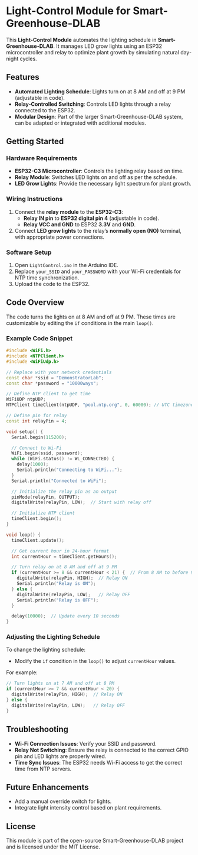 
# Light-Control Module for Smart-Greenhouse-DLAB

This **Light-Control Module** automates the lighting schedule in **Smart-Greenhouse-DLAB**. It manages LED grow lights using an ESP32 microcontroller and relay to optimize plant growth by simulating natural day-night cycles.

## Features
- **Automated Lighting Schedule**: Lights turn on at 8 AM and off at 9 PM (adjustable in code).
- **Relay-Controlled Switching**: Controls LED lights through a relay connected to the ESP32.
- **Modular Design**: Part of the larger Smart-Greenhouse-DLAB system, can be adapted or integrated with additional modules.

## Getting Started

### Hardware Requirements
- **ESP32-C3 Microcontroller**: Controls the lighting relay based on time.
- **Relay Module**: Switches LED lights on and off as per the schedule.
- **LED Grow Lights**: Provide the necessary light spectrum for plant growth.

### Wiring Instructions
1. Connect the **relay module** to the **ESP32-C3**:
   - **Relay IN pin** to **ESP32 digital pin 4** (adjustable in code).
   - **Relay VCC and GND** to ESP32 **3.3V** and **GND**.
2. Connect **LED grow lights** to the relay’s **normally open (NO)** terminal, with appropriate power connections.

### Software Setup
1. Open `LightControl.ino` in the Arduino IDE.
2. Replace `your_SSID` and `your_PASSWORD` with your Wi-Fi credentials for NTP time synchronization.
3. Upload the code to the ESP32.

## Code Overview

The code turns the lights on at 8 AM and off at 9 PM. These times are customizable by editing the `if` conditions in the main `loop()`.

### Example Code Snippet
```cpp
#include <WiFi.h>
#include <NTPClient.h>
#include <WiFiUdp.h>

// Replace with your network credentials
const char *ssid = "DemonstratorLab";
const char *password = "10000ways";

// Define NTP client to get time
WiFiUDP ntpUDP;
NTPClient timeClient(ntpUDP, "pool.ntp.org", 0, 60000); // UTC timezone, sync every 60 seconds

// Define pin for relay
const int relayPin = 4;

void setup() {
  Serial.begin(115200);

  // Connect to Wi-Fi
  WiFi.begin(ssid, password);
  while (WiFi.status() != WL_CONNECTED) {
    delay(1000);
    Serial.println("Connecting to WiFi...");
  }
  Serial.println("Connected to WiFi");

  // Initialize the relay pin as an output
  pinMode(relayPin, OUTPUT);
  digitalWrite(relayPin, LOW);  // Start with relay off

  // Initialize NTP client
  timeClient.begin();
}

void loop() {
  timeClient.update();

  // Get current hour in 24-hour format
  int currentHour = timeClient.getHours();

  // Turn relay on at 8 AM and off at 9 PM
  if (currentHour >= 8 && currentHour < 21) {  // From 8 AM to before 9 PM
    digitalWrite(relayPin, HIGH);  // Relay ON
    Serial.println("Relay is ON");
  } else {
    digitalWrite(relayPin, LOW);   // Relay OFF
    Serial.println("Relay is OFF");
  }

  delay(10000);  // Update every 10 seconds
}
```

### Adjusting the Lighting Schedule
To change the lighting schedule:
- Modify the `if` condition in the `loop()` to adjust `currentHour` values.

For example:
```cpp
// Turn lights on at 7 AM and off at 8 PM
if (currentHour >= 7 && currentHour < 20) {
  digitalWrite(relayPin, HIGH);  // Relay ON
} else {
  digitalWrite(relayPin, LOW);   // Relay OFF
}
```

## Troubleshooting
- **Wi-Fi Connection Issues**: Verify your SSID and password.
- **Relay Not Switching**: Ensure the relay is connected to the correct GPIO pin and LED lights are properly wired.
- **Time Sync Issues**: The ESP32 needs Wi-Fi access to get the correct time from NTP servers.

## Future Enhancements
- Add a manual override switch for lights.
- Integrate light intensity control based on plant requirements.

## License
This module is part of the open-source Smart-Greenhouse-DLAB project and is licensed under the MIT License.
